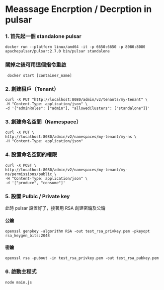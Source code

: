# Meassage Encrption / Decrption in pulsar 

### 1. 首先起一個 standalone pulsar 
``` docker run --platform linux/amd64 -it -p 6650:6650 -p 8080:8080 apachepulsar/pulsar:2.7.0 bin/pulsar standalone ```

### 關掉之後可用這個指令重啟
``` docker start [container_name]```

### 2. 創建租戶（Tenant）
```
curl -X PUT "http://localhost:8080/admin/v2/tenants/my-tenant" \
-H "Content-Type: application/json" \
-d '{"adminRoles": ["admin"], "allowedClusters": ["standalone"]}'
```
### 3. 創建命名空間（Namespace）
```
curl -X PUT \
http://localhost:8080/admin/v2/namespaces/my-tenant/my-ns \
-H "Content-Type: application/json"
```

### 4. 設置命名空間的權限
```
curl -X POST \
http://localhost:8080/admin/v2/namespaces/my-tenant/my-ns/permissions/public \
-H "Content-Type: application/json" \
-d '["produce", "consume"]'
```
### 5. 設置 Pulbic / Private key
此時 pulsar 設置好了，接著用 RSA 創建密鑰及公鑰

#### 公鑰
```
openssl genpkey -algorithm RSA -out test_rsa_privkey.pem -pkeyopt rsa_keygen_bits:2048
```

#### 密鑰
```
openssl rsa -pubout -in test_rsa_privkey.pem -out test_rsa_pubkey.pem
```

### 6. 啟動主程式

```
node main.js
```